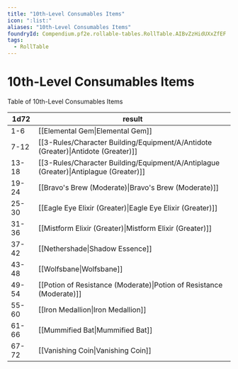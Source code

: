 ```yaml
---
title: "10th-Level Consumables Items"
icon: ":list:"
aliases: "10th-Level Consumables Items"
foundryId: Compendium.pf2e.rollable-tables.RollTable.AIBvZzHidUXxZfEF
tags:
  - RollTable
---
```


# 10th-Level Consumables Items
Table of 10th-Level Consumables Items

| 1d72 | result |
|------|--------|
| 1-6 | [[Elemental Gem\|Elemental Gem]] |
| 7-12 | [[3-Rules/Character Building/Equipment/A/Antidote (Greater)\|Antidote (Greater)]] |
| 13-18 | [[3-Rules/Character Building/Equipment/A/Antiplague (Greater)\|Antiplague (Greater)]] |
| 19-24 | [[Bravo's Brew (Moderate)\|Bravo's Brew (Moderate)]] |
| 25-30 | [[Eagle Eye Elixir (Greater)\|Eagle Eye Elixir (Greater)]] |
| 31-36 | [[Mistform Elixir (Greater)\|Mistform Elixir (Greater)]] |
| 37-42 | [[Nethershade\|Shadow Essence]] |
| 43-48 | [[Wolfsbane\|Wolfsbane]] |
| 49-54 | [[Potion of Resistance (Moderate)\|Potion of Resistance (Moderate)]] |
| 55-60 | [[Iron Medallion\|Iron Medallion]] |
| 61-66 | [[Mummified Bat\|Mummified Bat]] |
| 67-72 | [[Vanishing Coin\|Vanishing Coin]] |
